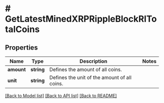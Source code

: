 # # GetLatestMinedXRPRippleBlockRITotalCoins

## Properties

Name | Type | Description | Notes
------------ | ------------- | ------------- | -------------
**amount** | **string** | Defines the amount of all coins. |
**unit** | **string** | Defines the unit of the amount of all coins. |

[[Back to Model list]](../../README.md#models) [[Back to API list]](../../README.md#endpoints) [[Back to README]](../../README.md)
